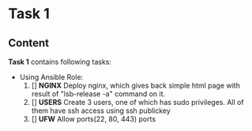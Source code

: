 # Task 1
## Content
**Task 1** contains following tasks:
- Using Ansible Role:
  1. [] **NGINX** Deploy nginx, which gives back simple html page with result of "lsb-release -a" command on it.
  2. [] **USERS** Create 3 users, one of which has sudo privileges. All of them have ssh access using ssh publickey
  3. [] **UFW** Allow ports(22, 80, 443) ports
